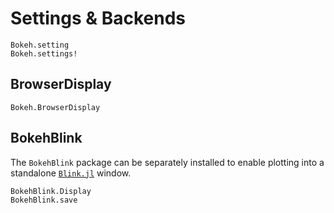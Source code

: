 # Settings & Backends

```@docs
Bokeh.setting
Bokeh.settings!
```

## BrowserDisplay

```@docs
Bokeh.BrowserDisplay
```

## BokehBlink

The `BokehBlink` package can be separately installed to enable plotting into a standalone
[`Blink.jl`](https://github.com/JuliaGizmos/Blink.jl) window.

```@docs
BokehBlink.Display
BokehBlink.save
```
